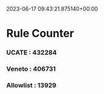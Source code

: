 2023-06-17 09:43:21.875140+00:00
# Rule Counter 
 ### UCATE : 432284

 ### Veneto : 406731

 ### Allowlist : 13929